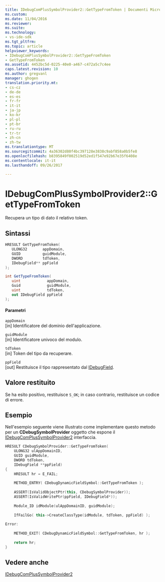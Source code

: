 ```yaml
---
title: IDebugComPlusSymbolProvider2::GetTypeFromToken | Documenti Microsoft
ms.custom: 
ms.date: 11/04/2016
ms.reviewer: 
ms.suite: 
ms.technology:
- vs-ide-sdk
ms.tgt_pltfrm: 
ms.topic: article
helpviewer_keywords:
- IDebugComPlusSymbolProvider2::GetTypeFromToken
- GetTypeFromToken
ms.assetid: 4452bc5d-0225-40e0-a467-c472a5c7c4ee
caps.latest.revision: 10
ms.author: gregvanl
manager: ghogen
translation.priority.mt:
- cs-cz
- de-de
- es-es
- fr-fr
- it-it
- ja-jp
- ko-kr
- pl-pl
- pt-br
- ru-ru
- tr-tr
- zh-cn
- zh-tw
ms.translationtype: MT
ms.sourcegitcommit: 4a36302d80f4bc397128e3838c9abf858a0b5fe8
ms.openlocfilehash: b8395849f002519d52ed1f547e92b67e35f6408e
ms.contentlocale: it-it
ms.lasthandoff: 09/26/2017

---
```

# <a name="idebugcomplussymbolprovider2gettypefromtoken"></a>IDebugComPlusSymbolProvider2::GetTypeFromToken
Recupera un tipo di dato il relativo token.  
  
## <a name="syntax"></a>Sintassi  
  
```cpp  
HRESULT GetTypeFromToken(  
   ULONG32       appDomain,  
   GUID          guidModule,  
   DWORD         tdToken,  
   IDebugField** ppField  
);  
```  
  
```csharp  
int GetTypeFromToken(  
   uint            appDomain,  
   Guid            guidModule,  
   uint            tdToken,  
   out IDebugField ppField  
);  
```  
  
#### <a name="parameters"></a>Parametri  
 `appDomain`  
 [in] Identificatore del dominio dell'applicazione.  
  
 `guidModule`  
 [in] Identificatore univoco del modulo.  
  
 `tdToken`  
 [in] Token del tipo da recuperare.  
  
 `ppField`  
 [out] Restituisce il tipo rappresentato dal [IDebugField](../../../extensibility/debugger/reference/idebugfield.md).  
  
## <a name="return-value"></a>Valore restituito  
 Se ha esito positivo, restituisce `S_OK`; in caso contrario, restituisce un codice di errore.  
  
## <a name="example"></a>Esempio  
 Nell'esempio seguente viene illustrato come implementare questo metodo per un **CDebugSymbolProvider** oggetto che espone il [IDebugComPlusSymbolProvider2](../../../extensibility/debugger/reference/idebugcomplussymbolprovider2.md) interfaccia.  
  
```cpp  
HRESULT CDebugSymbolProvider::GetTypeFromToken(  
    ULONG32 ulAppDomainID,  
    GUID guidModule,  
    DWORD tdToken,  
    IDebugField **ppField)  
{  
    HRESULT hr = E_FAIL;  
  
    METHOD_ENTRY( CDebugDynamicFieldSymbol::GetTypeFromToken );  
  
    ASSERT(IsValidObjectPtr(this, CDebugSymbolProvider));  
    ASSERT(IsValidWritePtr(ppField, IDebugField*));  
  
    Module_ID idModule(ulAppDomainID, guidModule);  
  
    IfFailGo( this->CreateClassType(idModule, tdToken, ppField) );  
  
Error:  
  
    METHOD_EXIT( CDebugDynamicFieldSymbol::GetTypeFromToken, hr );  
  
    return hr;  
}  
```  
  
## <a name="see-also"></a>Vedere anche  
 [IDebugComPlusSymbolProvider2](../../../extensibility/debugger/reference/idebugcomplussymbolprovider2.md)
